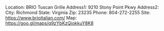Location: BRIO Tuscan Grille
Address1: 9210 Stony Point Pkwy
Address2: 
City: Richmond
State: Virginia
Zip: 23235
Phone: 804-272-2255
Site: https://www.brioitalian.com/
Map: https://goo.gl/maps/q9zYbKzQiokkuY8K8